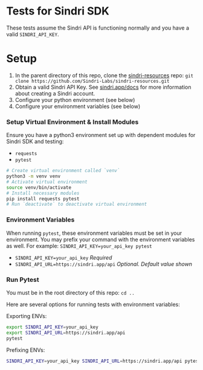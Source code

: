 # Tests for Sindri SDK

These tests assume the Sindri API is functioning normally and you have a valid `SINDRI_API_KEY`.

# Setup
1. In the parent directory of this repo, clone the [sindri-resources](https://github.com/Sindri-Labs/sindri-resources) repo: `git clone https://github.com/Sindri-Labs/sindri-resources.git`
1. Obtain a valid Sindri API Key. See [sindri.app/docs](sindri.app/docs) for more information about creating a Sindri account.
1. Configure your python environment (see below)
1. Configure your environment variables (see below)

### Setup Virtual Environment & Install Modules
Ensure you have a python3 environment set up with dependent modules for Sindri SDK and testing:
- `requests`
- `pytest`

```bash
# Create virtual environment called `venv`
python3 -m venv venv
# Activate virtual environment
source venv/bin/activate
# Install necessary modules
pip install requests pytest
# Run `deactivate` to deactivate virtual environment
```

### Environment Variables
When running `pytest`, these environment variables must be set in your environment. You may prefix your command with the environment variables as well. For example: `SINDRI_API_KEY=your_api_key pytest`

- `SINDRI_API_KEY=your_api_key` *Required*
- `SINDRI_API_URL=https://sindri.app/api` *Optional. Default value shown*

### Run Pytest
You must be in the root directory of this repo: `cd ..`

Here are several options for running tests with environment variables:

Exporting ENVs:
```bash
export SINDRI_API_KEY=your_api_key
export SINDRI_API_URL=https://sindri.app/api
pytest
```

Prefixing ENVs:
```bash
SINDRI_API_KEY=your_api_key SINDRI_API_URL=https://sindri.app/api pytest
```